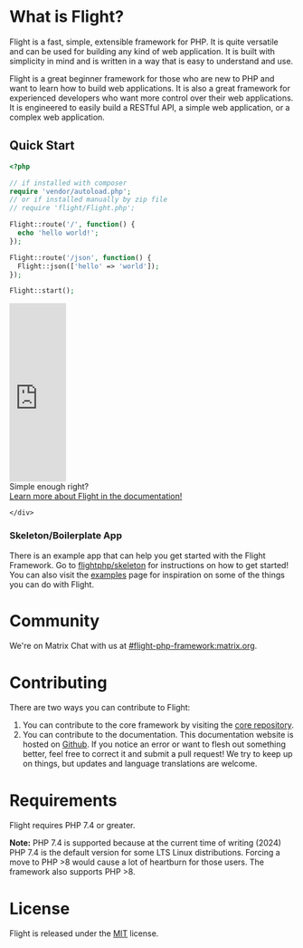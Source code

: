 # What is Flight?

Flight is a fast, simple, extensible framework for PHP. It is quite versatile and can be used for building any kind of web application. It is built with simplicity in mind and is written in a way that is easy to understand and use.

Flight is a great beginner framework for those who are new to PHP and want to learn how to build web applications. It is also a great framework for experienced developers who want more control over their web applications. It is engineered to easily build a RESTful API, a simple web application, or a complex web application.

## Quick Start

```php
<?php

// if installed with composer
require 'vendor/autoload.php';
// or if installed manually by zip file
// require 'flight/Flight.php';

Flight::route('/', function() {
  echo 'hello world!';
});

Flight::route('/json', function() {
  Flight::json(['hello' => 'world']);
});

Flight::start();
```

<div class="flight-block-video">
  <div class="row">
    <div class="col position-relative video-wrapper">
      <iframe class="video-bg" width="100vw" height="315" src="https://www.youtube.com/embed/VCztp1QLC2c?si=W3fSWEKmoCIlC7Z5" title="YouTube video player" frameborder="0" allow="accelerometer; autoplay; clipboard-write; encrypted-media; gyroscope; picture-in-picture; web-share" allowfullscreen></iframe>
    </div>
    <div class="col text-center mt-5 pt-5">
      <span class="fligth-title-video">Simple enough right?</span>
      <br>
      <a href="https://docs.flightphp.com/learn">Learn more about Flight in the documentation!</a>

    </div>
  </div>
</div>

### Skeleton/Boilerplate App

There is an example app that can help you get started with the Flight Framework. Go to [flightphp/skeleton](https://github.com/flightphp/skeleton) for instructions on how to get started! You can also visit the [examples](examples) page for inspiration on some of the things you can do with Flight.

# Community

We're on Matrix Chat with us at [#flight-php-framework:matrix.org](https://matrix.to/#/#flight-php-framework:matrix.org).

# Contributing

There are two ways you can contribute to Flight: 

1. You can contribute to the core framework by visiting the [core repository](https://github.com/flightphp/core). 
1. You can contribute to the documentation. This documentation website is hosted on [Github](https://github.com/flightphp/docs). If you notice an error or want to flesh out something better, feel free to correct it and submit a pull request! We try to keep up on things, but updates and language translations are welcome.

# Requirements

Flight requires PHP 7.4 or greater.

**Note:** PHP 7.4 is supported because at the current time of writing (2024) PHP 7.4 is the default version for some LTS Linux distributions. Forcing a move to PHP >8 would cause a lot of heartburn for those users. The framework also supports PHP >8.

# License

Flight is released under the [MIT](https://github.com/flightphp/core/blob/master/LICENSE) license.